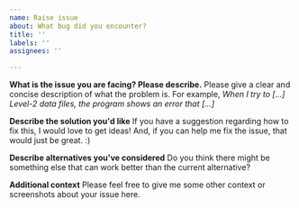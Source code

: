 ```yaml
---
name: Raise issue 
about: What bug did you encounter?
title: ''
labels: ''
assignees: ''

---
```


**What is the issue you are facing? Please describe.**
Please give a clear and concise description of what the problem is. For example,
_When I try to [...] Level-2 data files, the program shows an error that [...]_

**Describe the solution you'd like**
If you have a suggestion regarding how to fix this, I would love to get ideas! And, if you can help me fix the issue, that would just be great. :)

**Describe alternatives you've considered**
Do you think there might be something else that can work better than the current alternative?

**Additional context**
Please feel free to give me some other context or screenshots about your issue here.
